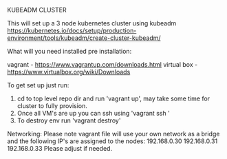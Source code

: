 KUBEADM CLUSTER

This will set up a 3 node kubernetes cluster using kubeadm https://kubernetes.io/docs/setup/production-environment/tools/kubeadm/create-cluster-kubeadm/

What will you need installed pre installation:

vagrant - https://www.vagrantup.com/downloads.html
virtual box - https://www.virtualbox.org/wiki/Downloads

To get set up just run:

1. cd to top level repo dir and run 'vagrant up', may take some time for cluster to fully provision.
2. Once all VM's are up you can ssh using 'vagrant ssh <host-name>'
3. To destroy env run 'vagrant destroy'


Networking:
Please note vagrant file will use your own network as a bridge and the following IP's are assigned to the nodes:
192.168.0.30
192.168.0.31
192.168.0.33
Please adjust if needed.
